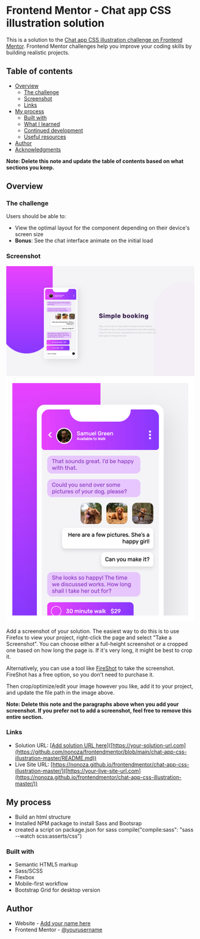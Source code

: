 # Frontend Mentor - Chat app CSS illustration solution

This is a solution to the [Chat app CSS illustration challenge on Frontend Mentor](https://www.frontendmentor.io/challenges/chat-app-css-illustration-O5auMkFqY). Frontend Mentor challenges help you improve your coding skills by building realistic projects. 

## Table of contents

- [Overview](#overview)
  - [The challenge](#the-challenge)
  - [Screenshot](#screenshot)
  - [Links](#links)
- [My process](#my-process)
  - [Built with](#built-with)
  - [What I learned](#what-i-learned)
  - [Continued development](#continued-development)
  - [Useful resources](#useful-resources)
- [Author](#author)
- [Acknowledgments](#acknowledgments)

**Note: Delete this note and update the table of contents based on what sections you keep.**

## Overview

### The challenge

Users should be able to:

- View the optimal layout for the component depending on their device's screen size
- **Bonus**: See the chat interface animate on the initial load

### Screenshot

![](./images/desktop.png)
![](./images/mobile.png)

Add a screenshot of your solution. The easiest way to do this is to use Firefox to view your project, right-click the page and select "Take a Screenshot". You can choose either a full-height screenshot or a cropped one based on how long the page is. If it's very long, it might be best to crop it.

Alternatively, you can use a tool like [FireShot](https://getfireshot.com/) to take the screenshot. FireShot has a free option, so you don't need to purchase it. 

Then crop/optimize/edit your image however you like, add it to your project, and update the file path in the image above.

**Note: Delete this note and the paragraphs above when you add your screenshot. If you prefer not to add a screenshot, feel free to remove this entire section.**

### Links

- Solution URL: [[Add solution URL here](https://github.com/nonoza/frontendmentor/blob/main/chat-app-css-illustration-master/README.md)]([https://your-solution-url.com](https://github.com/nonoza/frontendmentor/blob/main/chat-app-css-illustration-master/README.md))
- Live Site URL: [https://nonoza.github.io/frontendmentor/chat-app-css-illustration-master/]([https://your-live-site-url.com](https://nonoza.github.io/frontendmentor/chat-app-css-illustration-master/))

## My process
- Build an html structure
- Installed NPM package to install Sass and Bootsrap
- created a script on package.json for sass compile("compile:sass": "sass --watch scss:asserts/css")

### Built with

- Semantic HTML5 markup
- Sass/SCSS
- Flexbox
- Mobile-first workflow
- Bootstrap Grid for desktop version




## Author

- Website - [Add your name here](https://www.your-site.com)
- Frontend Mentor - [@yourusername](https://www.frontendmentor.io/profile/yourusername)


